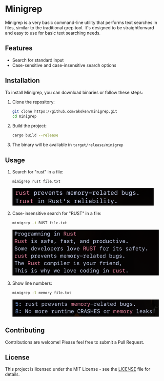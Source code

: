 # Minigrep

Minigrep is a very basic command-line utility that performs text searches in files, similar to the traditional grep tool. It's designed to be straightforward and easy to use for basic text searching needs.

## Features

- Search for standard input
- Case-sensitive and case-insensitive search options

## Installation

To install Minigrep, you can download binaries or follow these steps:

1. Clone the repository:

   ```bash
   git clone https://github.com/akoken/minigrep.git
   cd minigrep
   ```

2. Build the project:

   ```bash
   cargo build --release
   ```

3. The binary will be available in `target/release/minigrep`

## Usage

1. Search for "rust" in a file:

   ```bash
   minigrep rust file.txt
   ```
   ![image](./assets/1.png)
2. Case-insensitive search for "RUST" in a file:

   ```bash
   minigrep -i RUST file.txt
   ```
   ![image](./assets/2.png)
3. Show line numbers:

   ```bash
   minigrep -l memory file.txt
   ```
   ![image](./assets/3.png)

## Contributing

Contributions are welcome! Please feel free to submit a Pull Request.

## License

This project is licensed under the MIT License - see the [LICENSE](LICENSE) file for details.
